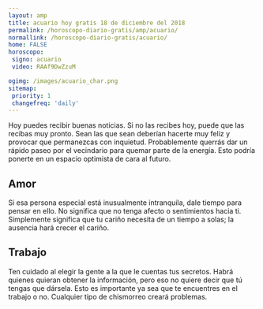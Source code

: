 ```yaml
---
layout: amp
title: acuario hoy gratis 18 de diciembre del 2018 
permalink: /horoscopo-diario-gratis/amp/acuario/
normallink: /horoscopo-diario-gratis/acuario/
home: FALSE
horoscopo:
 signo: acuario
 video: RAAf9DwZzuM

ogimg: /images/acuario_char.png
sitemap:
 priority: 1
 changefreq: 'daily'
---
```



Hoy puedes recibir buenas noticias. Si no las recibes hoy, puede que las recibas muy pronto. Sean las que sean deberían hacerte muy feliz y provocar que permanezcas con inquietud. Probablemente querrás dar un rápido paseo por el vecindario para quemar parte de la energía. Esto podría ponerte en un espacio optimista de cara al futuro.

## Amor

Si esa persona especial está inusualmente intranquila, dale tiempo para pensar en ello. No significa que no tenga afecto o sentimientos hacia ti. Simplemente significa que tu cariño necesita de un tiempo a solas; la ausencia hará crecer el cariño.

## Trabajo

Ten cuidado al elegir la gente a la que le cuentas tus secretos. Habrá quienes quieran obtener la información, pero eso no quiere decir que tú tengas que dársela. Esto es importante ya sea que te encuentres en el trabajo o no. Cualquier tipo de chismorreo creará problemas.